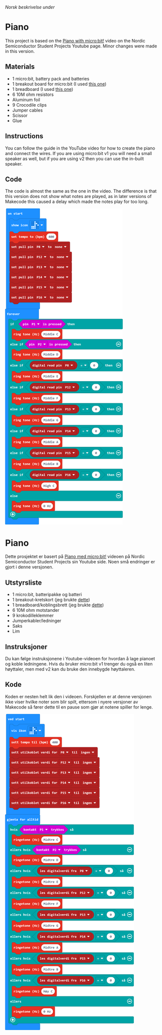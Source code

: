 <i>Norsk beskrivelse under</i>

# Piano
This project is based on the [Piano with micro:bit!](https://www.youtube.com/watch?v=ulKq5To9dmA) video on the Nordic Semiconductor Student Projects Youtube page. Minor changes were made in this version.

## Materials
* 1 micro:bit, battery pack and batteries
* 1 breakout board for micro:bit (I used [this one](https://www.digikey.no/no/products/detail/kitronik-ltd/5601B/8635481))
* 1 breadboard (I used [this one](https://www.digikey.no/no/products/detail/adafruit-industries-llc/4539/12082396))
* 6 10M ohm resistors
* Aluminum foil
* 9 Crocodile clips
* Jumper cables
* Scissor
* Glue

## Instructions

You can follow the guide in the YouTube video for how to create the piano and connect the wires. If you are using micro:bit v1 you will need a small speaker as well, but if you are using v2 then you can use the in-built speaker.

## Code
The code is almost the same as the one in the video. The difference is that this version does not show what notes are played, as in later versions of Makecode this caused a delay which made the notes play for too long.

![Piano code](pictures/piano_code.png)

# Piano

Dette prosjektet er basert på [Piano med micro:bit!](https://www.youtube.com/watch?v=ulKq5To9dmA) videoen på Nordic Semiconductor Student Projects sin Youtube side. Noen små endringer er gjort i denne versjonen.

## Utstyrsliste
* 1 micro:bit, batteripakke og batteri
* 1 breakout-kretskort (jeg brukte [dette](https://www.digikey.no/no/products/detail/kitronik-ltd/5601B/8635481))
* 1 breadboard/koblingsbrett (jeg brukte [dette](https://www.digikey.no/no/products/detail/adafruit-industries-llc/4539/12082396))
* 6 10M ohm motstander
* 9 krokodilleklemmer
* Jumperkabler/ledninger
* Saks
* Lim

## Instruksjoner

Du kan følge instruksjonene i Youtube-videoen for hvordan å lage pianoet og koble ledningene. Hvis du bruker micro:bit v1 trenger du også en liten høyttaler, men med v2 kan du bruke den innebygde høyttaleren.

## Kode
Koden er nesten helt lik den i videoen. Forskjellen er at denne versjonen ikke viser hvilke noter som blir spilt, ettersom i nyere versjoner av Makecode så fører dette til en pause som gjør at notene spiller for lenge.

![Pianokode](pictures/piano_kode.png)